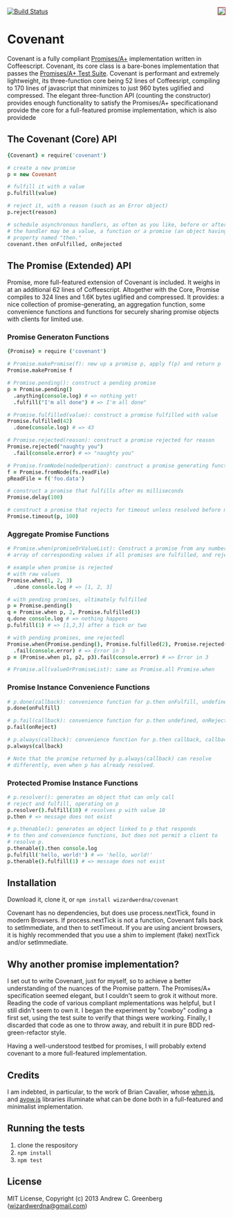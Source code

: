 [![Build Status](https://travis-ci.org/wizardwerdna/covenant.png)](https://travis-ci.org/wizardwerdna/covenant)
<img src="http://promises-aplus.github.com/promises-spec/assets/logo-small.png" style="outline: 1pt solid brown;" align="right" /> 


# Covenant 

Covenant is a fully compliant [Promises/A+](https://github.com/promises-aplus/promises-spec) implementation written in Coffeescript.  Covenant, its core class is a bare-bones implementation that passes the [Promises/A+ Test Suite](https://github.com/promises-aplus/promises-tests).  Covenant is performant and extremely lightweight, its three-function core being 52 lines of Coffeesript, compiling to 170 lines of javascript that minimizes to just 960 bytes uglified and compressed.  The elegant three-function API (counting the constructor) provides enough functionality to satisfy the Promises/A+ specificationand provide the core for a full-featured promise implementation, which is also providede

 
## The Covenant (Core) API

```coffeescript
{Covenant} = require('covenant')

# create a new promise
p = new Covenant

# fulfill it with a value
p.fulfill(value)

# reject it, with a reason (such as an Error object)
p.reject(reason)

# schedule asynchronous handlers, as often as you like, before or after resolution
# the handler may be a value, a function or a promise (an object having a function
# property named "then."
covenant.then onFulfilled, onRejected
```

## The Promise (Extended) API

Promise, more full-featured extension of Covenant is included.  It weighs in at an additional 62 lines of Coffeescript. Altogether with the Core, Promise compiles to 324 lines and 1.6K bytes uglified and compressed.  It provides: a nice collection of promise-generating, an aggregation function, some convenience functions and functions for securely sharing promise objects with clients for limited use.
  
### Promise Generaton Functions

```coffeescript
{Promise} = require ('covenant')

# Promise.makePromise(f): new up a promise p, apply f(p) and return p
Promise.makePromise f

# Promise.pending(): construct a pending promise
p = Promise.pending()
  .anything(console.log) # => nothing yet!
  .fulfill("I'm all done") # => I'm all done"

# Promise.fulfilled(value): construct a promise fulfilled with value
Promise.fulfilled(42)
  .done(console.log) # => 43

# Promise.rejected(reason): construct a promise rejected for reason
Promise.rejected("naughty you")
  .fail(console.error) # => "naughty you"

# Promise.fromNode(nodeOperation): construct a promise generating function based on node functions
f = Promise.fromNode(fs.readFile)
pReadFile = f('foo.data')

# construct a promise that fulfills after ms milliseconds
Promise.delay(100)

# construct a promise that rejects for timeout unless resolved before ms milliseconds.
Promise.timeout(p, 100)
```

### Aggregate Promise Functions
```coffeescript
# Promise.when(promiseOrValueList): Construct a promise from any number of values or promises, which fulfills with an
# array of corresponding values if all promises are fulfilled, and rejects if ANY

# example when promise is rejected
# with raw values
Promise.when(1, 2, 3)
  .done console.log # => [1, 2, 3]

# with pending promises, ultimately fulfilled
p = Promise.pending()
q = Promise.when p, 2, Promise.fulfilled(3)
q.done console.log # => nothing happens
p.fulfill(1) # => [1,2,3] after a tick or two

# with pending promises, one rejectedl
Promise.when(Promise.pending(), Promise.fulfilled(2), Promise.rejected("Error in 3")
  .fail(console.error) # => Error in 3
p = (Promise.when p1, p2, p3).fail(console.error) # => Error in 3

# Promise.all(valueOrPromiseList): same as Promise.all Promise.when 
```

### Promise Instance Convenience Functions
```coffeescript
# p.done(callback): convenience function for p.then onFulfill, undefined
p.done(onFulfill)

# p.fail(callback): convenience function for p.then undefined, onReject
p.fail(onReject)

# p.always(callback): convenience function for p.then callback, callback
p.always(callback)

# Note that the promise returned by p.always(callback) can resolve
# differently, even when p has already resolved.
```

### Protected Promise Instance Functions
```coffeescript
# p.resolver(): generates an object that can only call 
# reject and fulfill, operating on p
p.resolver().fulfill(10) # resolves p with value 10
p.then # => message does not exist 

# p.thenable(): generates an object linked to p that responds 
# to then and convenience functions, but does not permit a client to
# resolve p. 
p.thenable().then console.log
p.fulfill('hello, world!') # => 'hello, world!'
p.thenable().fulfill(1) # => message does not exist 
```

## Installation 

Download it, clone it, or `npm install wizardwerdna/covenant`

Covenant has no dependencies, but does use process.nextTick, found in modern Browsers.  If process.nextTick is not a function, Covenant falls back to setImmediate, and then to setTimeout.  If you are using ancient browsers, it is highly recommended that you use a shim to implement (fake) nextTick and/or setImmediate.

## Why another promise implementation?

I set out to write Covenant, just for myself, so to achieve a better understanding of the nuances of the Promise pattern.  The Promises/A+ specification seemed elegant, but I couldn't seem to grok it without more. Reading the code of various compliant mplementations was helpful, but I still didn't seem to own it.  I began the experiment by "cowboy" coding a first set, using the test suite to verify that things were working.  Finally, I discarded that code as one to throw away, and rebuilt it in pure BDD red-green-refactor style.

Having a well-understood testbed for promises, I will probably extend covenant to a more full-featured implementation.

## Credits

I am indebted, in particular, to the work of Brian Cavalier, whose [when.js](https://github.com/cujojs/when), and [avow.js](https://github.com/briancavalier/avow) libraries illuminate what can be done both in a full-featured and minimalist implementation.

## Running the tests

1. clone the respository
1. `npm install`
1. `npm test`

## License

MIT License, Copyright (c) 2013 Andrew C. Greenberg (wizardwerdna@gmail.com)
